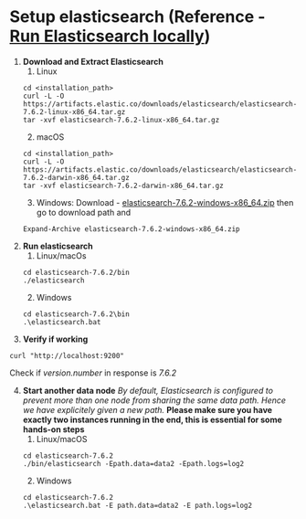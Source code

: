 # Setup elasticsearch (Reference - [Run Elasticsearch locally](https://www.elastic.co/guide/en/elasticsearch/reference/current/getting-started-install.html#run-elasticsearch-local))
1. **Download and Extract Elasticsearch**
	1. Linux
	```
	cd <installation_path>
	curl -L -O https://artifacts.elastic.co/downloads/elasticsearch/elasticsearch-7.6.2-linux-x86_64.tar.gz
	tar -xvf elasticsearch-7.6.2-linux-x86_64.tar.gz
	```
	2. macOS
	```
	cd <installation_path>
	curl -L -O https://artifacts.elastic.co/downloads/elasticsearch/elasticsearch-7.6.2-darwin-x86_64.tar.gz
	tar -xvf elasticsearch-7.6.2-darwin-x86_64.tar.gz
	```
	3. Windows: 
	Download - [elasticsearch-7.6.2-windows-x86_64.zip](https://artifacts.elastic.co/downloads/elasticsearch/elasticsearch-7.6.2-windows-x86_64.zip) then
	go to download path and
	```
	Expand-Archive elasticsearch-7.6.2-windows-x86_64.zip
	```
2. **Run elasticsearch**
	1.	Linux/macOs
	```
	cd elasticsearch-7.6.2/bin
	./elasticsearch
	```
	2.	Windows
	```
	cd elasticsearch-7.6.2\bin
	.\elasticsearch.bat
	```
3. **Verify if working**
```
curl "http://localhost:9200"
```
Check if *version.number* in response is *7.6.2*

4. **Start another data node**
_By default, Elasticsearch is configured to prevent more than one node from sharing the same data path. Hence we have explicitely given a new path._
**Please make sure you have exactly two instances running in the end, this is essential for some hands-on steps**
	1. Linux/macOS
	```
	cd elasticsearch-7.6.2
	./bin/elasticsearch -Epath.data=data2 -Epath.logs=log2
	```
	2. Windows
	```
	cd elasticsearch-7.6.2
	.\elasticsearch.bat -E path.data=data2 -E path.logs=log2
	```